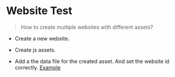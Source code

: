 # Website Test

> How to create multiple websites with different assets?


- Create a new website.

- Create js assets.

-  Add a the data file for the created asset. And set the website id correctly.  [Example](website_test/data/assets.xml)
